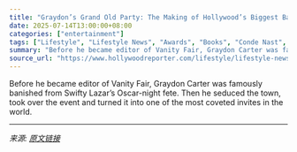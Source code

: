 ```yaml
---
title: "Graydon’s Grand Old Party: The Making of Hollywood’s Biggest Bash"
date: 2025-07-14T13:00:00+08:00
categories: ["entertainment"]
tags: ["Lifestyle", "Lifestyle News", "Awards", "Books", "Conde Nast", "Oscars"]
summary: "Before he became editor of Vanity Fair, Graydon Carter was famously banished from Swifty Lazar’s Oscar-night fete. Then he seduced the town, took over the event and turned it into one of the most cove"
source_url: "https://www.hollywoodreporter.com/lifestyle/lifestyle-news/inside-vanity-fair-oscar-party-legacy-book-excerpt-1236309529/"
---
```


Before he became editor of Vanity Fair, Graydon Carter was famously banished from Swifty Lazar’s Oscar-night fete. Then he seduced the town, took over the event and turned it into one of the most coveted invites in the world.

---

*来源: [原文链接](https://www.hollywoodreporter.com/lifestyle/lifestyle-news/inside-vanity-fair-oscar-party-legacy-book-excerpt-1236309529/)*
